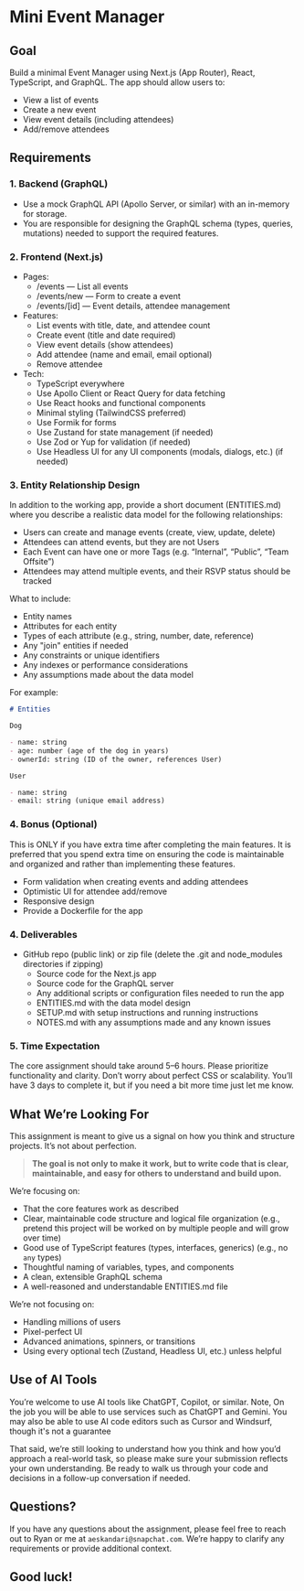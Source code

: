 # Mini Event Manager

## Goal

Build a minimal Event Manager using Next.js (App Router), React, TypeScript, and GraphQL. The app should allow users to:

- View a list of events
- Create a new event
- View event details (including attendees)
- Add/remove attendees

## Requirements

### 1. Backend (GraphQL)

- Use a mock GraphQL API (Apollo Server, or similar) with an in-memory for storage.
- You are responsible for designing the GraphQL schema (types, queries, mutations) needed to support the required features.

### 2. Frontend (Next.js)

- Pages:
  - /events — List all events
  - /events/new — Form to create a event
  - /events/[id] — Event details, attendee management
- Features:
  - List events with title, date, and attendee count
  - Create event (title and date required)
  - View event details (show attendees)
  - Add attendee (name and email, email optional)
  - Remove attendee
- Tech:
  - TypeScript everywhere
  - Use Apollo Client or React Query for data fetching
  - Use React hooks and functional components
  - Minimal styling (TailwindCSS preferred)
  - Use Formik for forms
  - Use Zustand for state management (if needed)
  - Use Zod or Yup for validation (if needed)
  - Use Headless UI for any UI components (modals, dialogs, etc.) (if needed)

### 3. Entity Relationship Design

In addition to the working app, provide a short document (ENTITIES.md) where you
describe a realistic data model for the following relationships:

- Users can create and manage events (create, view, update, delete)
- Attendees can attend events, but they are not Users
- Each Event can have one or more Tags (e.g. “Internal”, “Public”, “Team Offsite”)
- Attendees may attend multiple events, and their RSVP status should be tracked

What to include:

- Entity names
- Attributes for each entity
- Types of each attribute (e.g., string, number, date, reference)
- Any "join" entities if needed
- Any constraints or unique identifiers
- Any indexes or performance considerations
- Any assumptions made about the data model

For example:

```markdown
# Entities

Dog

- name: string
- age: number (age of the dog in years)
- ownerId: string (ID of the owner, references User)

User

- name: string
- email: string (unique email address)
```

### 4. Bonus (Optional)

This is ONLY if you have extra time after completing the main features. It is preferred that you spend extra time on ensuring the code is maintainable and organized and rather than implementing these features.

- Form validation when creating events and adding attendees
- Optimistic UI for attendee add/remove
- Responsive design
- Provide a Dockerfile for the app

### 4. Deliverables

- GitHub repo (public link) or zip file (delete the .git and node_modules directories if zipping)
  - Source code for the Next.js app
  - Source code for the GraphQL server
  - Any additional scripts or configuration files needed to run the app
  - ENTITIES.md with the data model design
  - SETUP.md with setup instructions and running instructions
  - NOTES.md with any assumptions made and any known issues

### 5. Time Expectation

The core assignment should take around 5–6 hours. Please prioritize functionality and clarity. Don’t worry about perfect CSS or scalability. You’ll have 3 days to complete it, but if you need a bit more time just let me know.

## What We’re Looking For

This assignment is meant to give us a signal on how you think and structure projects. It’s not about perfection.

> **The goal is not only to make it work, but to write code that is clear, maintainable, and easy for others to understand and build upon.**

We’re focusing on:

- That the core features work as described
- Clear, maintainable code structure and logical file organization (e.g., pretend this project will be worked on by multiple people and will grow over time)
- Good use of TypeScript features (types, interfaces, generics) (e.g., no `any` types)
- Thoughtful naming of variables, types, and components
- A clean, extensible GraphQL schema
- A well-reasoned and understandable ENTITIES.md file

We’re not focusing on:

- Handling millions of users
- Pixel-perfect UI
- Advanced animations, spinners, or transitions
- Using every optional tech (Zustand, Headless UI, etc.) unless helpful

## Use of AI Tools

You’re welcome to use AI tools like ChatGPT, Copilot, or similar. Note, On the job you will be able to use services such as ChatGPT and Gemini. You may also be able to use AI code editors such as Cursor and Windsurf, though it's not a guarantee

That said, we’re still looking to understand how you think and how you’d approach a real-world task, so please make sure your submission reflects your own understanding. Be ready to walk us through your code and decisions in a follow-up conversation if needed.

## Questions?

If you have any questions about the assignment, please feel free to reach out to Ryan or me at `aeskandari@snapchat.com`. We’re happy to clarify any requirements or provide additional context.

## Good luck!
